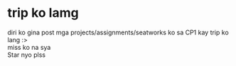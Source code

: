 <h1>trip ko lamg</h1>

diri ko gina post mga projects/assignments/seatworks ko sa CP1 kay trip ko lang :> <br>
miss ko na sya <br>
Star nyo plss
